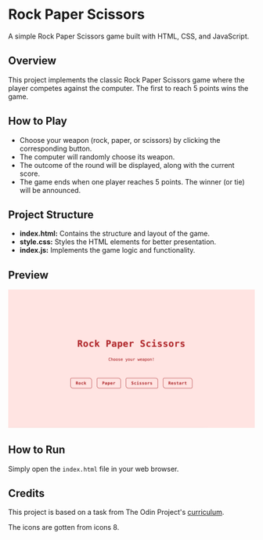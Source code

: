 # Rock Paper Scissors

A simple Rock Paper Scissors game built with HTML, CSS, and JavaScript.

## Overview

This project implements the classic Rock Paper Scissors game where the player competes against the computer. The first to reach 5 points wins the game.

## How to Play

- Choose your weapon (rock, paper, or scissors) by clicking the corresponding button.
- The computer will randomly choose its weapon.
- The outcome of the round will be displayed, along with the current score.
- The game ends when one player reaches 5 points. The winner (or tie) will be announced.

## Project Structure

- **index.html:** Contains the structure and layout of the game.
- **style.css:** Styles the HTML elements for better presentation.
- **index.js:** Implements the game logic and functionality.


## Preview

![Rock Paper Scissors](./images/preview.png)

## How to Run

Simply open the `index.html` file in your web browser.

## Credits

This project is based on a task from The Odin Project's [curriculum](https://www.theodinproject.com/paths/full-stack-javascript/courses/javascript/lessons/rock-paper-scissors).

The icons are gotten from icons 8.